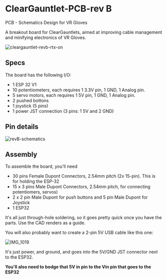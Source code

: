 # ClearGauntlet-PCB-rev B
PCB - Schematics Design for VR Gloves

A breakout board for ClearGauntlets, aimed at improving cable management and minifying electronics of VR Gloves.
<!-- https://docs.github.com/en/get-started/writing-on-github/getting-started-with-writing-and-formatting-on-github/basic-writing-and-formatting-syntax#hiding-content-with-comments -->


![cleargauntlet-revb-rtx-on](https://user-images.githubusercontent.com/44926107/216163901-b83deb26-56f4-4fab-bbbe-1541b22418f5.png)

## Specs
The board has the following I/O:

- 1 ESP 32 V1
- 10 potentiometers, each requires 1 3.3V pin, 1 GND, 1 Analog pin.
- 5 servo motors, each requires 1 5V pin, 1 GND, 1 Analog pin.
- 2 pushed bottons
- 1 joystick (5 pins)
- 1 power JST connection (3 pins: 1 5V and 2 GND)

## Pin details

![revB-schematics](https://user-images.githubusercontent.com/44926107/217057736-99c32545-b9b3-4773-8112-eaac8b957907.png)

## Assembly
To assemble the board, you'll need
- 30 pins Female Dupont Connectors, 2.54mm pitch (2x 15-pin). This is for holding the ESP-32
- 15 x 3 pins Male Dupont Connectors, 2.54mm pitch, for connecting potentiomers, servos)
- 2 x 2 pin Male Dupont for push buttons and 5 pin Male Dupont for Joystick
- 1 ESP32

It's all just through-hole soldering, so it goes pretty quick once you have the parts. Use the CAD renders as a guide.

You will also probably want to create a 2-pin 5V USB cable like this one:

![IMG_1019](https://user-images.githubusercontent.com/42927786/213874292-f878529d-52b0-481f-8072-50417f089595.jpg)

It's just power, and ground, and goes into the 5V/GND JST connector next to the ESP32.

**You'll also need to bodge that 5V in pin to the Vin pin that goes to the ESP32**
